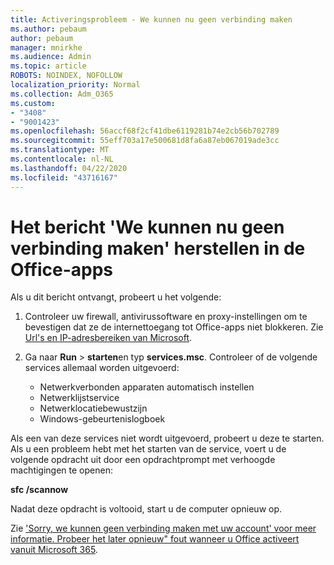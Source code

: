 ```yaml
---
title: Activeringsprobleem - We kunnen nu geen verbinding maken
ms.author: pebaum
author: pebaum
manager: mnirkhe
ms.audience: Admin
ms.topic: article
ROBOTS: NOINDEX, NOFOLLOW
localization_priority: Normal
ms.collection: Adm_O365
ms.custom:
- "3408"
- "9001423"
ms.openlocfilehash: 56accf68f2cf41dbe6119281b74e2cb56b702789
ms.sourcegitcommit: 55eff703a17e500681d8fa6a87eb067019ade3cc
ms.translationtype: MT
ms.contentlocale: nl-NL
ms.lasthandoff: 04/22/2020
ms.locfileid: "43716167"
---
```

# <a name="fixing-the-office-apps-we-are-unable-to-connect-right-now-message"></a>Het bericht 'We kunnen nu geen verbinding maken' herstellen in de Office-apps

Als u dit bericht ontvangt, probeert u het volgende:

1. Controleer uw firewall, antivirussoftware en proxy-instellingen om te bevestigen dat ze de internettoegang tot Office-apps niet blokkeren. Zie [Url's en IP-adresbereiken van Microsoft](https://docs.microsoft.com/office365/enterprise/urls-and-ip-address-ranges).

2. Ga naar **Run** > **starten**en typ **services.msc**. Controleer of de volgende services allemaal worden uitgevoerd:
    - Netwerkverbonden apparaten automatisch instellen
    - Netwerklijstservice
    - Netwerklocatiebewustzijn
    - Windows-gebeurtenislogboek

Als een van deze services niet wordt uitgevoerd, probeert u deze te starten. Als u een probleem hebt met het starten van de service, voert u de volgende opdracht uit door een opdrachtprompt met verhoogde machtigingen te openen:

**sfc /scannow**

Nadat deze opdracht is voltooid, start u de computer opnieuw op.

Zie ['Sorry, we kunnen geen verbinding maken met uw account' voor meer informatie. Probeer het later opnieuw" fout wanneer u Office activeert vanuit Microsoft 365](https://docs.microsoft.com/office/troubleshoot/activation-installation/issue-when-activate-office-from-office-365).